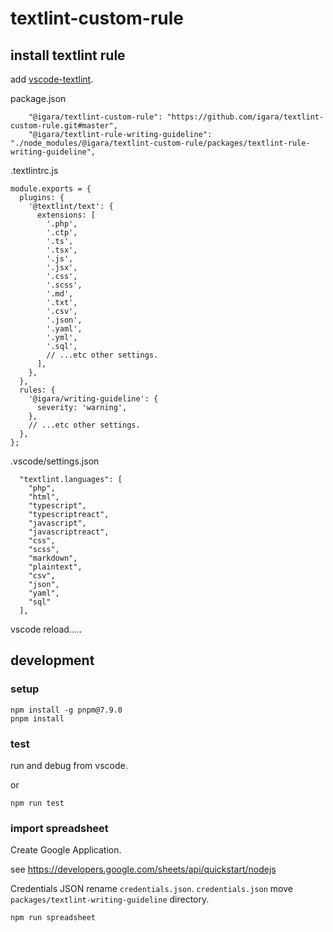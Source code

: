 # textlint-custom-rule

## install textlint rule

add [vscode-textlint](https://marketplace.visualstudio.com/items?itemName=taichi.vscode-textlint).

package.json

```
    "@igara/textlint-custom-rule": "https://github.com/igara/textlint-custom-rule.git#master",
    "@igara/textlint-rule-writing-guideline": "./node_modules/@igara/textlint-custom-rule/packages/textlint-rule-writing-guideline",
```

.textlintrc.js

```
module.exports = {
  plugins: {
    '@textlint/text': {
      extensions: [
        '.php',
        '.ctp',
        '.ts',
        '.tsx',
        '.js',
        '.jsx',
        '.css',
        '.scss',
        '.md',
        '.txt',
        '.csv',
        '.json',
        '.yaml',
        '.yml',
        '.sql',
        // ...etc other settings.
      ],
    },
  },
  rules: {
    '@igara/writing-guideline': {
      severity: 'warning',
    },
    // ...etc other settings.
  },
};

```

.vscode/settings.json

```
  "textlint.languages": [
    "php",
    "html",
    "typescript",
    "typescriptreact",
    "javascript",
    "javascriptreact",
    "css",
    "scss",
    "markdown",
    "plaintext",
    "csv",
    "json",
    "yaml",
    "sql"
  ],
```

vscode reload.....

## development

### setup

```
npm install -g pnpm@7.9.0
pnpm install
```

### test

run and debug from vscode.

or

```
npm run test
```

### import spreadsheet

Create Google Application.

see https://developers.google.com/sheets/api/quickstart/nodejs

Credentials JSON rename `credentials.json`.
`credentials.json` move `packages/textlint-writing-guideline` directory.

```
npm run spreadsheet
```
